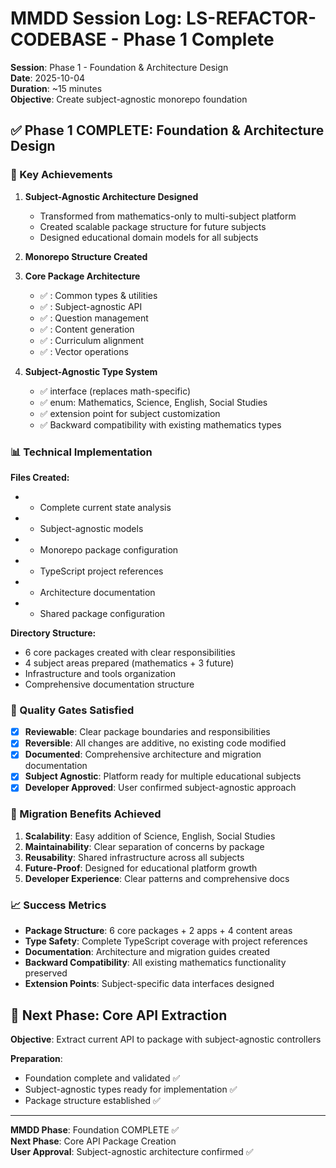 
# MMDD Session Log: LS-REFACTOR-CODEBASE - Phase 1 Complete

**Session**: Phase 1 - Foundation & Architecture Design  
**Date**: 2025-10-04  
**Duration**: ~15 minutes  
**Objective**: Create subject-agnostic monorepo foundation

## ✅ Phase 1 COMPLETE: Foundation & Architecture Design

### 🎯 Key Achievements

1. **Subject-Agnostic Architecture Designed**
   - Transformed from mathematics-only to multi-subject platform
   - Created scalable package structure for future subjects
   - Designed educational domain models for all subjects

2. **Monorepo Structure Created**
   

3. **Core Package Architecture**
   - ✅ : Common types & utilities
   - ✅ : Subject-agnostic API
   - ✅ : Question management
   - ✅ : Content generation
   - ✅ : Curriculum alignment
   - ✅ : Vector operations

4. **Subject-Agnostic Type System**
   - ✅  interface (replaces math-specific)
   - ✅  enum: Mathematics, Science, English, Social Studies
   - ✅  extension point for subject customization
   - ✅ Backward compatibility with existing mathematics types

### 📊 Technical Implementation

**Files Created:**
-  - Complete current state analysis
-  - Subject-agnostic models
-  - Monorepo package configuration
-  - TypeScript project references
-  - Architecture documentation
-  - Shared package configuration

**Directory Structure:**
- 6 core packages created with clear responsibilities
- 4 subject areas prepared (mathematics + 3 future)
- Infrastructure and tools organization
- Comprehensive documentation structure

### 🔬 Quality Gates Satisfied

- [x] **Reviewable**: Clear package boundaries and responsibilities
- [x] **Reversible**: All changes are additive, no existing code modified
- [x] **Documented**: Comprehensive architecture and migration documentation
- [x] **Subject Agnostic**: Platform ready for multiple educational subjects
- [x] **Developer Approved**: User confirmed subject-agnostic approach

### 🚀 Migration Benefits Achieved

1. **Scalability**: Easy addition of Science, English, Social Studies
2. **Maintainability**: Clear separation of concerns by package
3. **Reusability**: Shared infrastructure across all subjects
4. **Future-Proof**: Designed for educational platform growth
5. **Developer Experience**: Clear patterns and comprehensive docs

### 📈 Success Metrics

- **Package Structure**: 6 core packages + 2 apps + 4 content areas
- **Type Safety**: Complete TypeScript coverage with project references
- **Documentation**: Architecture and migration guides created
- **Backward Compatibility**: All existing mathematics functionality preserved
- **Extension Points**: Subject-specific data interfaces designed

## 🎯 Next Phase: Core API Extraction

**Objective**: Extract current API to  package with subject-agnostic controllers

**Preparation**:
- Foundation complete and validated ✅
- Subject-agnostic types ready for implementation ✅
- Package structure established ✅

---

**MMDD Phase**: Foundation COMPLETE ✅  
**Next Phase**: Core API Package Creation  
**User Approval**: Subject-agnostic architecture confirmed ✅
